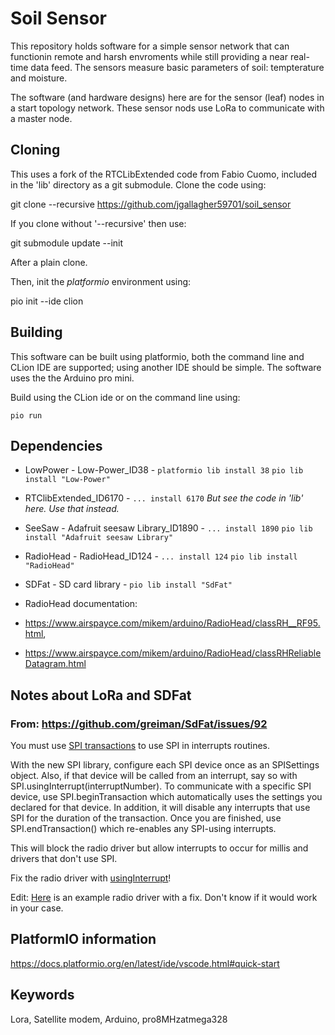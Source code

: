 
# Soil Sensor

This repository holds software for a simple sensor network that can
functionin remote and harsh envroments while still providing a near
real-time data feed.  The sensors measure basic parameters of soil:
tempterature and moisture.

The software (and hardware designs) here are for the sensor (leaf)
nodes in a start topology network. These sensor nods use LoRa to
communicate with a master node.

## Cloning

This uses a fork of the RTCLibExtended code from Fabio Cuomo, included
in the 'lib' directory as a git submodule. Clone the code using:

  git clone --recursive https://github.com/jgallagher59701/soil_sensor

If you clone without '--recursive' then use:

  git submodule update --init

After a plain clone.

Then, init the _platformio_ environment using:

  pio init --ide clion

## Building

This software can be built using platformio, both the command line and
CLion IDE are supported; using another IDE should be simple. The software
uses the the Arduino pro mini.

Build using the CLion ide or on the command line using:

`pio run`

## Dependencies

* LowPower - Low-Power_ID38 - `platformio lib install 38` `pio lib install "Low-Power"`
* RTClibExtended_ID6170 - `... install 6170` _But see the code in 'lib' here. Use that instead._
* SeeSaw - Adafruit seesaw Library_ID1890	- `... install 1890` `pio lib install "Adafruit seesaw Library"`
* RadioHead - RadioHead_ID124 - `... install 124` `pio lib install "RadioHead"`
* SDFat - SD card library - `pio lib install "SdFat"`

* RadioHead documentation: 
* https://www.airspayce.com/mikem/arduino/RadioHead/classRH__RF95.html, 
* https://www.airspayce.com/mikem/arduino/RadioHead/classRHReliableDatagram.html

## Notes about LoRa and SDFat
### From: https://github.com/greiman/SdFat/issues/92

You must use [SPI transactions](https://www.arduino.cc/en/Tutorial/SPITransaction) 
to use SPI in interrupts routines.

With the new SPI library, configure each SPI device once as an SPISettings object.
Also, if that device will be called from an interrupt, say so with 
SPI.usingInterrupt(interruptNumber). To communicate with a specific SPI device, 
use SPI.beginTransaction which automatically uses the settings you declared for 
that device. In addition, it will disable any interrupts that use SPI for the 
duration of the transaction. Once you are finished, use SPI.endTransaction()
which re-enables any SPI-using interrupts.

This will block the radio driver but allow interrupts to occur for millis and 
drivers that don't use SPI.

Fix the radio driver with [usingInterrupt](https://www.arduino.cc/en/Reference/SPIusingInterrupt)!

Edit:
[Here](https://github.com/PaulStoffregen/RadioHead) is an example radio driver with a fix. Don't know if it would work in your case.

## PlatformIO information

https://docs.platformio.org/en/latest/ide/vscode.html#quick-start

## Keywords

Lora, Satellite modem, Arduino, pro8MHzatmega328
